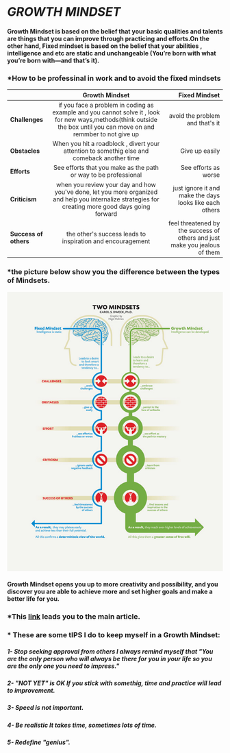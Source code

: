 
# _GROWTH MINDSET_
####  Growth Mindset is based on the belief that your basic qualities and talents are things that you can improve through practicing  and efforts.On the other hand, Fixed mindset is based on the belief that your abilities , intelligence and etc are static and unchangeable (You’re born with what you’re born with—and that’s it).


### *How to be professinal in work and to avoid the fixed mindsets
|        | **Growth Mindset** | **Fixed Mindset** |
| :------| :------------: | ------------: |
|  **Challenges** | if you face a problem in coding as example and you cannot solve it , look for new ways,methods(think outside the box  until you can move on and remmber to not give up   |avoid the problem and that's it     |
| **Obstacles**   | When you hit a roadblock , divert your attention to somethig else and comeback another time  | Give up easily  |
| **Efforts**  | See efforts that you make as the path or way to be professional | See efforts as worse |
| **Criticism**   | when you review your day and how you've done, let you more organized and help you internalize strategies for creating more good days going forward  | just ignore it and make the days looks like each others |
|  **Success of others**  | the other's success leads to inspiration and encouragement | feel threatened by the success of others and just make you jealous of them |
### *the picture below show you the difference between the types of Mindsets.
![The Difference between fixed and growth mindsets](mindsets.jpg) 
#### Growth Mindset opens you up to more creativity and possibility, and you discover you are able to achieve more and set higher goals and make a better life for you.
### *This [link](https://www.atlassian.com/blog/inside-atlassian/growth-mindset) leads you to the main article. 

### * These are some tIPS I do to keep myself in a Growth Mindset:

##### 1- Stop seeking approval from others I always remind myself that "You are the only person who will always be there for you in your life so you are the only one you need to impress."
##### 2- "NOT YET" is OK If you stick with somethig, time and practice will lead to improvement.
##### 3- Speed is not important.
##### 4- Be realistic It takes time, sometimes lots of time.
##### 5- Redefine "genius". 
